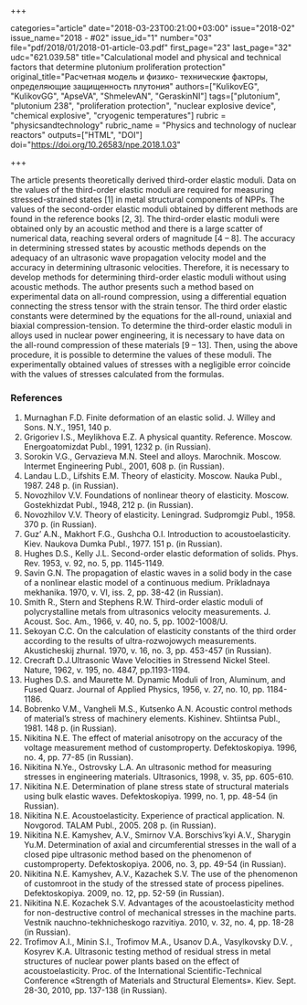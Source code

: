 +++

categories="article"
date="2018-03-23T00:21:00+03:00"
issue="2018-02"
issue_name="2018 - #02"
issue_id="1"
number="03"
file="pdf/2018/01/2018-01-article-03.pdf"
first_page="23"
last_page="32"
udc="621.039.58"
title="Calculational model and physical and technical factors that determine plutonium proliferation protection"
original_title="Расчетная модель и физико- технические факторы, определяющие защищенность плутония"
authors=["KulikovEG", "KulikovGG", "ApseVA", "ShmelevAN", "GeraskinNI"]
tags=["plutonium", "plutonium 238", "proliferation protection", "nuclear explosive device", "chemical explosive", "cryogenic temperatures"]
rubric = "physicsandtechnology"
rubric_name = "Physics and technology of nuclear reactors"
outputs=["HTML", "DOI"]
doi="https://doi.org/10.26583/npe.2018.1.03"

+++

The article presents theoretically derived third-order elastic moduli. Data on the values of the third-order elastic moduli are required for measuring stressed-strained states [1] in metal structural components of NPPs. The values of the second-order elastic moduli obtained by different methods are found in the reference books [2, 3]. The third-order elastic moduli were obtained only by an acoustic method and there is a large scatter of numerical data, reaching several orders of magnitude [4 – 8]. The accuracy in determining stressed states by acoustic methods depends on the adequacy of an ultrasonic wave propagation velocity model and the accuracy in determining ultrasonic velocities. Therefore, it is necessary to develop methods for determining third-order elastic moduli without using acoustic methods. The author presents such a method based on experimental data on all-round compression, using a differential equation connecting the stress tensor with the strain tensor. The third order elastic constants were determined by the equations for the all-round, uniaxial and biaxial compression-tension. To determine the third-order elastic moduli in alloys used in nuclear power engineering, it is necessary to have data on the all-round compression of these materials [9 – 13]. Then, using the above procedure, it is possible to determine the values of these moduli. The experimentally obtained values of stresses with a negligible error coincide with the values of stresses calculated from the formulas.

### References

1. Murnaghan F.D. Finite deformation of an elastic solid. J. Willey and Sons. N.Y., 1951, 140 р.
2. Grigoriev I.S., Meylikhova E.Z. A physical quantity. Reference. Moscow. Energoatomizdat Publ., 1991, 1232 р. (in Russian).
3. Sorokin V.G., Gervazieva M.N. Steel and alloys. Marochnik. Moscow. Intermet Engineering Publ., 2001, 608 p. (in Russian).
4. Landau L.D., Lifshits E.M. Theory of elasticity. Moscow. Nauka Publ., 1987. 248 p. (in Russian).
5. Novozhilov V.V. Foundations of nonlinear theory of elasticity. Moscow. Gostekhizdat Publ., 1948, 212 p. (in Russian).
6. Novozhilov V.V. Theory of elasticity. Leningrad. Sudpromgiz Publ., 1958. 370 p. (in Russian).
7. Guz’ A.N., Makhort F.G., Gushcha O.I. Introduction to acoustoelasticity. Kiev. Naukova Dumka Publ., 1977. 151 p. (in Russian).
8. Hughes D.S., Kelly J.L. Second-order elastic deformation of solids. Phys. Rev. 1953, v. 92, no. 5, pp. 1145-1149.
9. Savin G.N. The propagation of elastic waves in a solid body in the case of a nonlinear elastic model of a continuous medium. Prikladnaya mekhanika. 1970, v. VI, iss. 2, pp. 38-42 (in Russian).
10. Smith R., Stern and Stephens R.W. Third-order elastic moduli of polycrystalline metals from ultrasonics velocity measurements. J. Acoust. Soc. Am., 1966, v. 40, no. 5, pp. 1002-1008/U.
11. Sekoyan C.C. On the calculation of elasticity constants of the third order according to the results of ultra-rozwojowych measurements. Akusticheskij zhurnal. 1970, v. 16, no. 3, pp. 453-457 (in Russian).
12. Crecraft D.J.Ultrasonic Wave Velocities in Stressend Nickel Steel. Nature, 1962, v. 195, no. 4847, pp.1193-1194.
13. Hughes D.S. and Maurette M. Dynamic Moduli of Iron, Aluminum, and Fused Quarz. Journal of Applied Physics, 1956, v. 27, no. 10, pp. 1184-1186.
14. Bobrenko V.M., Vangheli M.S., Kutsenko A.N. Acoustic control methods of material’s stress of machinery elements. Kishinev. Shtiintsa Publ., 1981. 148 p. (in Russian).
15. Nikitina N.E. The effect of material anisotropy on the accuracy of the voltage measurement method of customproperty. Defektoskopiya. 1996, no. 4, pp. 77-85 (in Russian).
16. Nikitina N.Ye., Ostrovsky L.A. An ultrasonic method for measuring stresses in engineering materials. Ultrasonics, 1998, v. 35, pp. 605-610.
17. Nikitina N.E. Determination of plane stress state of structural materials using bulk elastic waves. Defektoskopiya. 1999, no. 1, pp. 48-54 (in Russian).
18. Nikitina N.E. Acoustoelasticity. Experience of practical application. N. Novgorod. TALAM Publ., 2005. 208 p. (in Russian).
19. Nikitina N.E. Kamyshev, A.V., Smirnov V.A. Borschivs’kyi A.V., Sharygin Yu.M. Determination of axial and circumferential stresses in the wall of a closed pipe ultrasonic method based on the phenomenon of customproperty. Defektoskopiya. 2006, no. 3, pp. 49-54 (in Russian).
20. Nikitina N.E. Kamyshev, A.V., Kazachek S.V. The use of the phenomenon of customroot in the study of the stressed state of process pipelines. Defektoskopiya. 2009, no. 12, pp. 52-59 (in Russian).
21. Nikitina N.E. Kozachek S.V. Advantages of the acoustoelasticity method for non-destructive control of mechanical stresses in the machine parts. Vestnik nauchno-tekhnicheskogo razvitiya. 2010, v. 32, no. 4, pp. 18-28 (in Russian).
22. Trofimov A.I., Minin S.I., Trofimov M.A., Usanov D.A., Vasylkovsky D.V. , Kosyrev K.A. Ultrasonic testing method of residual stress in metal structures of nuclear power plants based on the effect of acoustoelasticity. Proc. of the International Scientific-Technical Conference «Strength of Materials and Structural Elements». Kiev. Sept. 28-30, 2010, pp. 137-138 (in Russian).